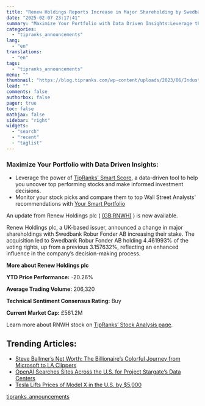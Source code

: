 ```yaml
---
title: "Renew Holdings Reports Increase in Major Shareholding by Swedbank Robur Fonder AB"
date: "2025-02-07 23:17:41"
summary: "Maximize Your Portfolio with Data Driven Insights:Leverage the power of TipRanks' Smart Score, a data-driven tool to help you uncover top performing stocks and make informed investment decisions. Monitor your stock picks and compare them to top Wall Street Analysts' recommendations with Your Smart PortfolioAn update from Renew Holdings plc..."
categories:
  - "tipranks_announcements"
lang:
  - "en"
translations:
  - "en"
tags:
  - "tipranks_announcements"
menu: ""
thumbnail: "https://blog.tipranks.com/wp-content/uploads/2023/06/Industrials-4-750x406.jpg"
lead: ""
comments: false
authorbox: false
pager: true
toc: false
mathjax: false
sidebar: "right"
widgets:
  - "search"
  - "recent"
  - "taglist"
---
```


### Maximize Your Portfolio with Data Driven Insights:

* Leverage the power of [TipRanks' Smart Score](https://www.tipranks.com/screener/top-smart-score-stocks), a data-driven tool to help you uncover top performing stocks and make informed investment decisions.
* Monitor your stock picks and compare them to top Wall Street Analysts' recommendations with  [Your Smart Portfolio](https://www.tipranks.com/smart-portfolio/holdings)

An update from Renew Holdings plc ( [(GB:RNWH)](https://www.tipranks.com/stocks/gb:rnwh) ) is now available.

Renew Holdings plc, a UK-based issuer, announced a change in major shareholdings with Swedbank Robur Fonder AB increasing their stake. The acquisition led to Swedbank Robur Fonder AB holding 4.461993% of the voting rights, up from a previous 3.157632%, reflecting an enhanced influence in the company’s decision-making process.

**More about Renew Holdings plc**

**YTD Price Performance:** -20.26%

**Average Trading Volume:** 206,320

**Technical Sentiment Consensus Rating:** Buy

**Current Market Cap:** £561.2M

Learn more about RNWH stock on [TipRanks’ Stock Analysis page](https://www.tipranks.com/stocks/gb:rnwh/stock-analysis).

Trending Articles:
------------------

* [Steve Ballmer’s Net Worth: The Billionaire’s Colorful Journey from Microsoft to LA Clippers](https://www.tipranks.com/news/steve-ballmers-net-worth-the-billionaires-colorful-journey-from-microsoft-to-la-clippers)
* [OpenAI Searches Sites Across the U.S. for Project Stargate’s Data Centers](https://www.tipranks.com/news/openai-searches-sites-across-the-u-s-for-project-stargates-data-centers)
* [Tesla Lifts Prices of Model X in the U.S. by $5,000](https://www.tipranks.com/news/tesla-lifts-prices-of-model-x-in-the-u-s-by-5000)

[tipranks_announcements](https://www.tipranks.com/news/company-announcements/renew-holdings-reports-increase-in-major-shareholding-by-swedbank-robur-fonder-ab)
